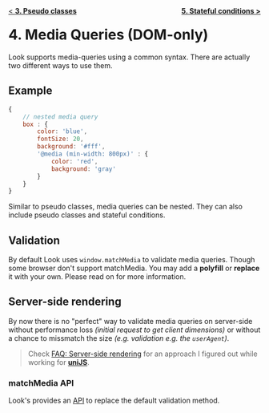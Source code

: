 <div style="float:left"><a href="PseudoClasses.md">< <b>3. Pseudo classes</b></a></div>
<div style="float:right"><a href="StatefulConditions.md"><b>5. Stateful conditions > </b></a></div>

# 4. Media Queries (DOM-only)

Look supports media-queries using a common syntax. There are actually two different ways to use them.

## Example
```javascript
{
	// nested media query
	box : {
		color: 'blue',
		fontSize: 20,
		background: '#fff',
		'@media (min-width: 800px)' : {
			color: 'red',
			background: 'gray'
		}
	}
}
```

Similar to pseudo classes, media queries can be nested. They can also include pseudo classes and stateful conditions.

## Validation
By default Look uses `window.matchMedia` to validate media queries. Though some browser don't support matchMedia. You may add a **polyfill** or **replace** it with your own. Please read on for more information.

## Server-side rendering
By now there is no "perfect" way to validate media queries on server-side without performance loss *(initial request to get client dimensions)* or without a chance to missmatch the size *(e.g. validation e.g. the `userAgent`)*.<br>
> Check [FAQ: Server-side rendering](FAQ.md#5-server-side-rendering) for an approach I figured out while working for **[uniJS](https://github.com/unijs/unijs)**.

### matchMedia API
Look's provides an [API](api/matchMedia.md) to replace the default validation method.

